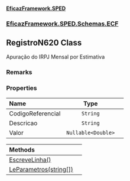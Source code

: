 #### [EficazFramework.SPED](EficazFrameworkSPED.md 'EficazFramework SPED')
### [EficazFramework.SPED.Schemas.ECF](EficazFramework.SPED.Schemas.ECF.md 'EficazFramework.SPED.Schemas.ECF')

## RegistroN620 Class

Apuração do IRPJ Mensal por Estimativa

### Remarks
### Properties

| Name | Type | |
| :--- | :---: | :--- |
| CodigoReferencial | `String` |  |
| Descricao | `String` |  |
| Valor | `Nullable<Double>` |  |

| Methods | |
| :--- | :--- |
| [EscreveLinha()](EficazFramework.SPED.Schemas.ECF/RegistroN620/EscreveLinha().md 'EficazFramework.SPED.Schemas.ECF.RegistroN620.EscreveLinha()') | |
| [LeParametros(string[])](EficazFramework.SPED.Schemas.ECF/RegistroN620/LeParametros(string[]).md 'EficazFramework.SPED.Schemas.ECF.RegistroN620.LeParametros(string[])') | |
